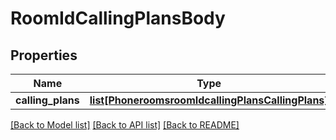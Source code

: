 # RoomIdCallingPlansBody

## Properties
Name | Type | Description | Notes
------------ | ------------- | ------------- | -------------
**calling_plans** | [**list[PhoneroomsroomIdcallingPlansCallingPlans]**](PhoneroomsroomIdcallingPlansCallingPlans.md) |  | [optional] 

[[Back to Model list]](../README.md#documentation-for-models) [[Back to API list]](../README.md#documentation-for-api-endpoints) [[Back to README]](../README.md)

